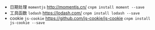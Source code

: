 * 日期处理 `momentjs` http://momentjs.cn/ `cnpm install moment --save`
* 工具函数 `lodash` https://lodash.com/  `cnpm install lodash --save`
* cookie `js-cookie` https://github.com/js-cookie/js-cookie `cnpm install js-cookie --save`
